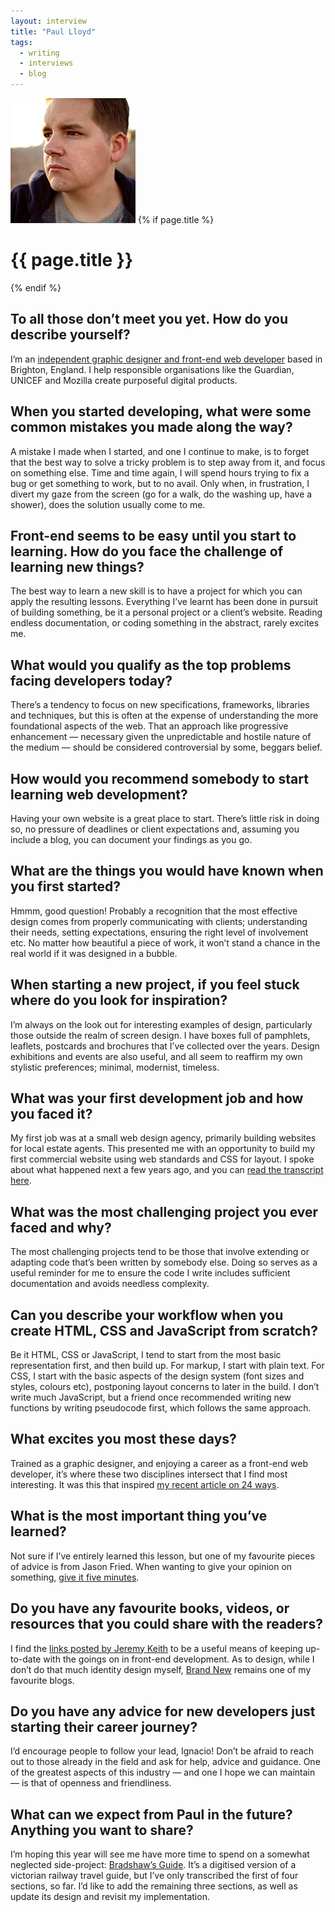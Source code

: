 ```yaml
---
layout: interview
title: "Paul Lloyd"
tags:
  - writing
  - interviews
  - blog
---
```

<img class="home-section__portrait" src="/images/portrait-paul-lloyd.jpg" alt="Photo Paul Lloyd"/>
{% if page.title %} 
  <h1 class="interviews__h1">{{ page.title }}</h1> 
{% endif %}

## To all those don’t meet you yet. How do you describe yourself?

I’m an [independent graphic designer and front-end web developer](https://paulrobertlloyd.com) based in Brighton, England. I help responsible organisations like the Guardian, UNICEF and Mozilla create purposeful digital products.

## When you started developing, what were some common mistakes you made along the way?

A mistake I made when I started, and one I continue to make, is to forget that the best way to solve a tricky problem is to step away from it, and focus on something else. Time and time again, I will spend hours trying to fix a bug or get something to work, but to no avail. Only when, in frustration, I divert my gaze from the screen (go for a walk, do the washing up, have a shower), does the solution usually come to me.

## Front-end seems to be easy until you start to learning. How do you face the challenge of learning new things?

The best way to learn a new skill is to have a project for which you can apply the resulting lessons. Everything I’ve learnt has been done in pursuit of building something, be it a personal project or a client’s website. Reading endless documentation, or coding something in the abstract, rarely excites me.

## What would you qualify as the top problems facing developers today?

There’s a tendency to focus on new specifications, frameworks, libraries and techniques, but this is often at the expense of understanding the more foundational aspects of the web. That an approach like progressive enhancement — necessary given the unpredictable and hostile nature of the medium — should be considered controversial by some, beggars belief.

## How would you recommend somebody to start learning web development?

Having your own website is a great place to start. There’s little risk in doing so, no pressure of deadlines or client expectations and, assuming you include a blog, you can document your findings as you go.

## What are the things you would have known when you first started?

Hmmm, good question! Probably a recognition that the most effective design comes from properly communicating with clients; understanding their needs, setting expectations, ensuring the right level of involvement etc. No matter how beautiful a piece of work, it won’t stand a chance in the real world if it was designed in a bubble.

## When starting a new project, if you feel stuck where do you look for inspiration?

I’m always on the look out for interesting examples of design, particularly those outside the realm of screen design. I have boxes full of pamphlets, leaflets, postcards and brochures that I’ve collected over the years. Design exhibitions and events are also useful, and all seem to reaffirm my own stylistic preferences; minimal, modernist, timeless.

## What was your first development job and how you faced it?

My first job was at a small web design agency, primarily building websites for local estate agents. This presented me with an opportunity to build my first commercial website using web standards and CSS for layout. I spoke about what happened next a few years ago, and you can [read the transcript here](https://paulrobertlloyd.com/talks/aquent_gumnasium_uk_launch).

## What was the most challenging project you ever faced and why?

The most challenging projects tend to be those that involve extending or adapting code that’s been written by somebody else. Doing so serves as a useful reminder for me to ensure the code I write includes sufficient documentation and avoids needless complexity.

## Can you describe your workflow when you create HTML, CSS and JavaScript from scratch?

Be it HTML, CSS or JavaScript, I tend to start from the most basic representation first, and then build up. For markup, I start with plain text. For CSS, I start with the basic aspects of the design system (font sizes and styles, colours etc), postponing layout concerns to later in the build. I don’t write much JavaScript, but a friend once recommended writing new functions by writing pseudocode first, which follows the same approach.

## What excites you most these days?

Trained as a graphic designer, and enjoying a career as a front-end web developer, it’s where these two disciplines intersect that I find most interesting. It was this that inspired [my recent article on 24 ways](https://24ways.org/2015/beyond-the-style-guide/).

## What is the most important thing you’ve learned?

Not sure if I’ve entirely learned this lesson, but one of my favourite pieces of advice is from Jason Fried. When wanting to give your opinion on something, [give it five minutes](https://signalvnoise.com/posts/3124-give-it-five-minutes).

## Do you have any favourite books, videos, or resources that you could share with the readers?

I find the [links posted by Jeremy Keith](https://adactio.com/links/) to be a useful means of keeping up-to-date with the goings on in front-end development. As to design, while I don’t do that much identity design myself, [Brand New](http://www.underconsideration.com/brandnew/) remains one of my favourite blogs.

## Do you have any advice for new developers just starting their career journey?

I’d encourage people to follow your lead, Ignacio! Don’t be afraid to reach out to those already in the field and ask for help, advice and guidance. One of the greatest aspects of this industry — and one I hope we can maintain — is that of openness and friendliness.

## What can we expect from Paul in the future? Anything you want to share?

I’m hoping this year will see me have more time to spend on a somewhat neglected side-project: [Bradshaw’s Guide](http://bradshawsguide.org). It’s a digitised version of a victorian railway travel guide, but I’ve only transcribed the first of four sections, so far. I’d like to add the remaining three sections, as well as update its design and revisit my implementation.